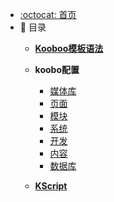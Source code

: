 <!-- docs/_sidebar.md -->
<!-- * [**Kooboo模板语法**](notes/Kooboo模板语法/kooboo指令)
* [**koobo配置**](notes/koobo配置/_sidebar)
* [**KScript**](notes/KScript/) -->


- [:octocat: 首页](/README)
- :memo: 目录
   - [**Kooboo模板语法**](notes/Kooboo模板语法/kooboo指令.md)
   
   - **koobo配置**
       - [媒体库](notes/kooboo配置/媒体库)
       - [页面](notes/kooboo配置/页面)
       - [模块](notes/kooboo配置/模块)
       - [系统](notes/kooboo配置/系统)
       - [开发](notes/kooboo配置/开发)
       - [内容](notes/kooboo配置/内容)
       - [数据库](notes/kooboo配置/数据库)

   -  [**KScript**](notes/KScript/)
   